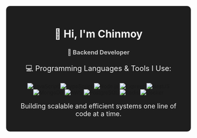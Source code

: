 <!-- Start of README -->

<div align="center" style="background-color:#1e1e1e; padding: 20px; border-radius: 10px;">
  
  <h1 style="color: #f0f0f0;">👋 Hi, I'm Chinmoy</h1>
  <h3 style="color: #c0c0c0;">🚀 Backend Developer</h3>
  
  <!-- Programming Languages Section -->
  <p style="color: #f0f0f0; font-size: 20px;">💻 Programming Languages & Tools I Use:</p>
  
  <img src="https://img.shields.io/badge/JavaScript-323330?style=for-the-badge&logo=javascript&logoColor=F7DF1E" alt="JavaScript"/>
  <img src="https://img.shields.io/badge/TypeScript-007ACC?style=for-the-badge&logo=typescript&logoColor=white" alt="TypeScript"/>
  <img src="https://img.shields.io/badge/Node.js-43853D?style=for-the-badge&logo=node.js&logoColor=white" alt="Node.js"/>
  <img src="https://img.shields.io/badge/Express.js-404D59?style=for-the-badge&logo=express&logoColor=white" alt="Express"/>
  <img src="https://img.shields.io/badge/NestJS-E0234E?style=for-the-badge&logo=nestjs&logoColor=white" alt="NestJS"/>
  <img src="https://img.shields.io/badge/MongoDB-4EA94B?style=for-the-badge&logo=mongodb&logoColor=white" alt="MongoDB"/>
  <img src="https://img.shields.io/badge/AWS-232F3E?style=for-the-badge&logo=amazon-aws&logoColor=white" alt="AWS"/>
  <img src="https://img.shields.io/badge/PostgreSQL-4169E1?style=for-the-badge&logo=postgresql&logoColor=white" alt="PostgreSQL"/>
  <img src="https://img.shields.io/badge/Redis-DC382D?style=for-the-badge&logo=redis&logoColor=white" alt="Redis"/>
  <img src="https://img.shields.io/badge/Docker-2496ED?style=for-the-badge&logo=docker&logoColor=white" alt="Docker"/>
  
  <p style="color: #f0f0f0; font-size: 18px;">Building scalable and efficient systems one line of code at a time.</p>
</div>

<!-- End of README -->

